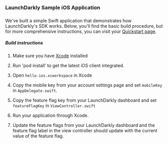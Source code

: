 ### LaunchDarkly Sample iOS Application
 ###
We've built a simple Swift application that demonstrates how LaunchDarkly's SDK works. 
Below, you'll find the basic build procedure, but for more comprehensive instructions, you can visit your [Quickstart page](https://app.launchdarkly.com/quickstart#/).

##### Build instructions
 #####
1. Make sure you have [Xcode](https://itunes.apple.com/us/app/xcode/id497799835?ls=1&mt=12) installed
2. Run 'pod install' to get the latest iOS client integrated.
3. Open `hello-ios.xcworkspace` in Xcode
4. Copy the mobile key from your account settings page and set `mobileKey` in `AppDelegate.swift`.
5. Copy the feature flag key from your LaunchDarkly dashboard and set `featureFlagKey` in `ViewController.swift`

6. Run your application through Xcode.
7. Update the feature flags from your LaunchDarkly dashboard and the feature flag label in the view controller should update with the current value of the feature flag.
